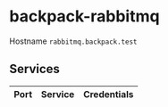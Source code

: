 # backpack-rabbitmq

Hostname `rabbitmq.backpack.test`

## Services

| Port | Service | Credentials
| ---- | ------- | -----------
